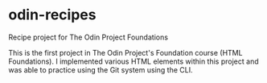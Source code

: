 # odin-recipes
Recipe project for The Odin Project Foundations

This is the first project in The Odin Project's Foundation course (HTML Foundations). I implemented various HTML elements within this project and was able to practice using the Git system using the CLI. 